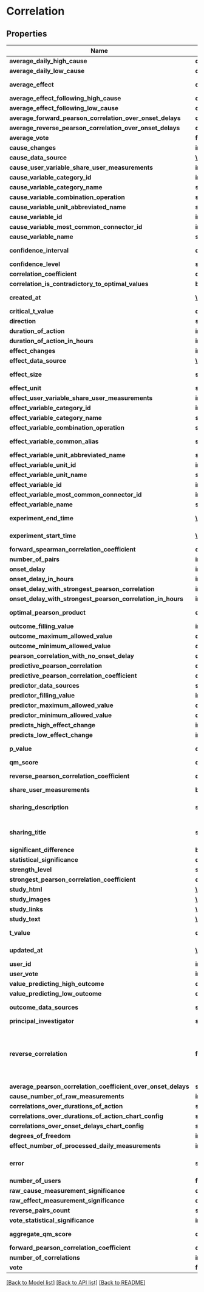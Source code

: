 # Correlation

## Properties
Name | Type | Description | Notes
------------ | ------------- | ------------- | -------------
**average_daily_high_cause** | **double** | Example: 4.19 | 
**average_daily_low_cause** | **double** | Example: 1.97 | 
**average_effect** | **double** | Example: 3.0791054117396 | 
**average_effect_following_high_cause** | **double** | Example: 3.55 | 
**average_effect_following_low_cause** | **double** | Example: 2.65 | 
**average_forward_pearson_correlation_over_onset_delays** | **double** | Example: 0.396 | 
**average_reverse_pearson_correlation_over_onset_delays** | **double** | Example: 0.453667 | 
**average_vote** | **float** | Example: 0.9855 | 
**cause_changes** | **int** | Example: 164 | 
**cause_data_source** | [**\QuantiModo\Client\Model\DataSource**](DataSource.md) |  | [optional] 
**cause_user_variable_share_user_measurements** | **int** | Example: 1 | 
**cause_variable_category_id** | **int** | Example: 6 | [optional] 
**cause_variable_category_name** | **string** | Example: Sleep | [optional] 
**cause_variable_combination_operation** | **string** | Example: MEAN | [optional] 
**cause_variable_unit_abbreviated_name** | **string** | Example: /5 | [optional] 
**cause_variable_id** | **int** | Example: 1448 | [optional] 
**cause_variable_most_common_connector_id** | **int** | Example: 6 | [optional] 
**cause_variable_name** | **string** | Example: Sleep Quality | 
**confidence_interval** | **double** | Example: 0.14344467795996 | 
**confidence_level** | **string** | Example: high | 
**correlation_coefficient** | **double** | Example: 0.538 | 
**correlation_is_contradictory_to_optimal_values** | **bool** | Example: false | [optional] 
**created_at** | [**\DateTime**](\DateTime.md) | Example: 2016-12-28 20:47:30 | 
**critical_t_value** | **double** | Example: 1.646 | 
**direction** | **string** | Example: higher | 
**duration_of_action** | **int** | Example: 604800 | 
**duration_of_action_in_hours** | **int** | Example: 168 | 
**effect_changes** | **int** | Example: 193 | 
**effect_data_source** | [**\QuantiModo\Client\Model\DataSource**](DataSource.md) |  | [optional] 
**effect_size** | **string** | Example: moderately positive | 
**effect_unit** | **string** | Example: /5 | 
**effect_user_variable_share_user_measurements** | **int** | Example: 1 | [optional] 
**effect_variable_category_id** | **int** | Example: 1 | [optional] 
**effect_variable_category_name** | **string** | Example: Emotions | [optional] 
**effect_variable_combination_operation** | **string** | Example: MEAN | [optional] 
**effect_variable_common_alias** | **string** | Example: Mood_(psychology) | [optional] 
**effect_variable_unit_abbreviated_name** | **string** | Example: /5 | [optional] 
**effect_variable_unit_id** | **int** | Example: 10 | [optional] 
**effect_variable_unit_name** | **string** | Example: 1 to 5 Rating | [optional] 
**effect_variable_id** | **int** | Example: 1398 | [optional] 
**effect_variable_most_common_connector_id** | **int** | Example: 10 | [optional] 
**effect_variable_name** | **string** | Example: Overall Mood | 
**experiment_end_time** | [**\DateTime**](\DateTime.md) | Example: 2014-07-30 12:50:00 | 
**experiment_start_time** | [**\DateTime**](\DateTime.md) | Example: 2012-05-06 21:15:00 | 
**forward_spearman_correlation_coefficient** | **double** | Example: 0.528359 | 
**number_of_pairs** | **int** | Example: 298 | 
**onset_delay** | **int** | Example: 0 | 
**onset_delay_in_hours** | **int** | Example: 0 | 
**onset_delay_with_strongest_pearson_correlation** | **int** | Example: -86400 | 
**onset_delay_with_strongest_pearson_correlation_in_hours** | **int** | Example: -24 | 
**optimal_pearson_product** | **double** | Example: 0.68582816186982 | 
**outcome_filling_value** | **int** | Example: -1 | 
**outcome_maximum_allowed_value** | **double** | Example: 23 | [optional] 
**outcome_minimum_allowed_value** | **double** | Example: 0.1 | [optional] 
**pearson_correlation_with_no_onset_delay** | **double** | Example: 0.477 | 
**predictive_pearson_correlation** | **double** | Example: 0.538 | 
**predictive_pearson_correlation_coefficient** | **double** | Example: 0.538 | 
**predictor_data_sources** | **string** | Example: RescueTime | 
**predictor_filling_value** | **int** | Example: -1 | 
**predictor_maximum_allowed_value** | **double** | Example: 200 | 
**predictor_minimum_allowed_value** | **double** | Example: 30 | 
**predicts_high_effect_change** | **int** | Example: 17 | 
**predicts_low_effect_change** | **int** | Example: -11 | 
**p_value** | **double** | Example: 0.39628900511586 | [optional] 
**qm_score** | **double** | Example: 0.528 | 
**reverse_pearson_correlation_coefficient** | **double** | Example: 0.01377184270977 | 
**share_user_measurements** | **bool** | Example: 1 | 
**sharing_description** | **string** | Example: N1 Study: Sleep Quality Predicts Higher Overall Mood | [optional] 
**sharing_title** | **string** | Example: N1 Study: Sleep Quality Predicts Higher Overall Mood | [optional] 
**significant_difference** | **bool** | Example: 1 | 
**statistical_significance** | **double** | Example: 0.9813 | 
**strength_level** | **string** | Example: moderate | 
**strongest_pearson_correlation_coefficient** | **double** | Example: 0.613 | 
**study_html** | [**\QuantiModo\Client\Model\StudyHtml**](StudyHtml.md) |  | [optional] 
**study_images** | [**\QuantiModo\Client\Model\StudyImages**](StudyImages.md) |  | [optional] 
**study_links** | [**\QuantiModo\Client\Model\StudyLinks**](StudyLinks.md) |  | [optional] 
**study_text** | [**\QuantiModo\Client\Model\StudyText**](StudyText.md) |  | [optional] 
**t_value** | **double** | Example: 9.6986079652717 | 
**updated_at** | [**\DateTime**](\DateTime.md) | Example: 2017-05-06 15:40:38 | 
**user_id** | **int** | Example: 230 | 
**user_vote** | **int** | Example: 1 | 
**value_predicting_high_outcome** | **double** | Example: 4.14 | 
**value_predicting_low_outcome** | **double** | Example: 3.03 | 
**outcome_data_sources** | **string** | original name of the cause. | [optional] 
**principal_investigator** | **string** | Mike Sinn | [optional] 
**reverse_correlation** | **float** | Correlation when cause and effect are reversed. For any causal relationship, the forward correlation should exceed the reverse correlation. | [optional] 
**average_pearson_correlation_coefficient_over_onset_delays** | **string** | Example: | [optional] 
**cause_number_of_raw_measurements** | **int** | Example: 14764 | [optional] 
**correlations_over_durations_of_action** | **string** | Example: | [optional] 
**correlations_over_durations_of_action_chart_config** | **string** | Example: | [optional] 
**correlations_over_onset_delays_chart_config** | **string** | Example: | [optional] 
**degrees_of_freedom** | **int** | Example: 200 | [optional] 
**effect_number_of_processed_daily_measurements** | **int** | Example: 145 | [optional] 
**error** | **string** | Example: optimalPearsonProduct is not defined | [optional] 
**number_of_users** | **float** | Example: | [optional] 
**raw_cause_measurement_significance** | **double** | Example: 1 | [optional] 
**raw_effect_measurement_significance** | **double** | Example: 1 | [optional] 
**reverse_pairs_count** | **string** | Example: | [optional] 
**vote_statistical_significance** | **int** | Example: 1 | [optional] 
**aggregate_qm_score** | **double** | Example: 0.011598441286655 | [optional] 
**forward_pearson_correlation_coefficient** | **double** | Example: 0.0333 | [optional] 
**number_of_correlations** | **int** | Example: 6 | [optional] 
**vote** | **float** | Example: | [optional] 

[[Back to Model list]](../README.md#documentation-for-models) [[Back to API list]](../README.md#documentation-for-api-endpoints) [[Back to README]](../README.md)


